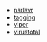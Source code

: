 * [nsrlsvr](Analysis-plugin:-nsrlsvr)
* [tagging](Analysis-plugin:-tagging)
* [viper](Analysis-plugin:-viper)
* [virustotal](Analysis-plugin:-virustotal)